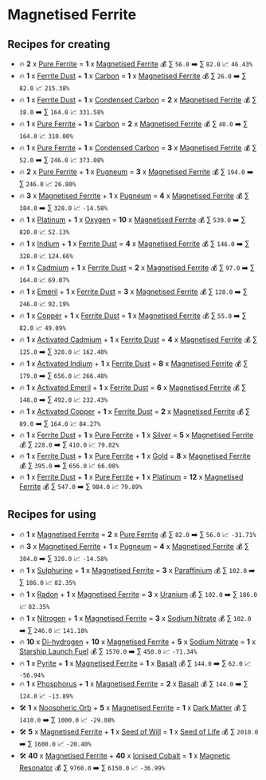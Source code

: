 # Magnetised Ferrite

## Recipes for creating

* 🔥 **2** x [Pure Ferrite](<Pure Ferrite.md>) = **1** x [Magnetised Ferrite](<Magnetised Ferrite.md>) 💰 ∑ `56.0` ➡️ ∑ `82.0` 📈 `46.43%`
* 🔥 **1** x [Ferrite Dust](<Ferrite Dust.md>) + **1** x [Carbon](<Carbon.md>) = **1** x [Magnetised Ferrite](<Magnetised Ferrite.md>) 💰 ∑ `26.0` ➡️ ∑ `82.0` 📈 `215.38%`
* 🔥 **1** x [Ferrite Dust](<Ferrite Dust.md>) + **1** x [Condensed Carbon](<Condensed Carbon.md>) = **2** x [Magnetised Ferrite](<Magnetised Ferrite.md>) 💰 ∑ `38.0` ➡️ ∑ `164.0` 📈 `331.58%`
* 🔥 **1** x [Pure Ferrite](<Pure Ferrite.md>) + **1** x [Carbon](<Carbon.md>) = **2** x [Magnetised Ferrite](<Magnetised Ferrite.md>) 💰 ∑ `40.0` ➡️ ∑ `164.0` 📈 `310.00%`
* 🔥 **1** x [Pure Ferrite](<Pure Ferrite.md>) + **1** x [Condensed Carbon](<Condensed Carbon.md>) = **3** x [Magnetised Ferrite](<Magnetised Ferrite.md>) 💰 ∑ `52.0` ➡️ ∑ `246.0` 📈 `373.08%`
* 🔥 **2** x [Pure Ferrite](<Pure Ferrite.md>) + **1** x [Pugneum](<Pugneum.md>) = **3** x [Magnetised Ferrite](<Magnetised Ferrite.md>) 💰 ∑ `194.0` ➡️ ∑ `246.0` 📈 `26.80%`
* 🔥 **3** x [Magnetised Ferrite](<Magnetised Ferrite.md>) + **1** x [Pugneum](<Pugneum.md>) = **4** x [Magnetised Ferrite](<Magnetised Ferrite.md>) 💰 ∑ `384.0` ➡️ ∑ `328.0` 📈 `-14.58%`
* 🔥 **1** x [Platinum](<Platinum.md>) + **1** x [Oxygen](<Oxygen.md>) = **10** x [Magnetised Ferrite](<Magnetised Ferrite.md>) 💰 ∑ `539.0` ➡️ ∑ `820.0` 📈 `52.13%`
* 🔥 **1** x [Indium](<Indium.md>) + **1** x [Ferrite Dust](<Ferrite Dust.md>) = **4** x [Magnetised Ferrite](<Magnetised Ferrite.md>) 💰 ∑ `146.0` ➡️ ∑ `328.0` 📈 `124.66%`
* 🔥 **1** x [Cadmium](<Cadmium.md>) + **1** x [Ferrite Dust](<Ferrite Dust.md>) = **2** x [Magnetised Ferrite](<Magnetised Ferrite.md>) 💰 ∑ `97.0` ➡️ ∑ `164.0` 📈 `69.07%`
* 🔥 **1** x [Emeril](<Emeril.md>) + **1** x [Ferrite Dust](<Ferrite Dust.md>) = **3** x [Magnetised Ferrite](<Magnetised Ferrite.md>) 💰 ∑ `128.0` ➡️ ∑ `246.0` 📈 `92.19%`
* 🔥 **1** x [Copper](<Copper.md>) + **1** x [Ferrite Dust](<Ferrite Dust.md>) = **1** x [Magnetised Ferrite](<Magnetised Ferrite.md>) 💰 ∑ `55.0` ➡️ ∑ `82.0` 📈 `49.09%`
* 🔥 **1** x [Activated Cadmium](<Activated Cadmium.md>) + **1** x [Ferrite Dust](<Ferrite Dust.md>) = **4** x [Magnetised Ferrite](<Magnetised Ferrite.md>) 💰 ∑ `125.0` ➡️ ∑ `328.0` 📈 `162.40%`
* 🔥 **1** x [Activated Indium](<Activated Indium.md>) + **1** x [Ferrite Dust](<Ferrite Dust.md>) = **8** x [Magnetised Ferrite](<Magnetised Ferrite.md>) 💰 ∑ `179.0` ➡️ ∑ `656.0` 📈 `266.48%`
* 🔥 **1** x [Activated Emeril](<Activated Emeril.md>) + **1** x [Ferrite Dust](<Ferrite Dust.md>) = **6** x [Magnetised Ferrite](<Magnetised Ferrite.md>) 💰 ∑ `148.0` ➡️ ∑ `492.0` 📈 `232.43%`
* 🔥 **1** x [Activated Copper](<Activated Copper.md>) + **1** x [Ferrite Dust](<Ferrite Dust.md>) = **2** x [Magnetised Ferrite](<Magnetised Ferrite.md>) 💰 ∑ `89.0` ➡️ ∑ `164.0` 📈 `84.27%`
* 🔥 **1** x [Ferrite Dust](<Ferrite Dust.md>) + **1** x [Pure Ferrite](<Pure Ferrite.md>) + **1** x [Silver](<Silver.md>) = **5** x [Magnetised Ferrite](<Magnetised Ferrite.md>) 💰 ∑ `228.0` ➡️ ∑ `410.0` 📈 `79.82%`
* 🔥 **1** x [Ferrite Dust](<Ferrite Dust.md>) + **1** x [Pure Ferrite](<Pure Ferrite.md>) + **1** x [Gold](<Gold.md>) = **8** x [Magnetised Ferrite](<Magnetised Ferrite.md>) 💰 ∑ `395.0` ➡️ ∑ `656.0` 📈 `66.08%`
* 🔥 **1** x [Ferrite Dust](<Ferrite Dust.md>) + **1** x [Pure Ferrite](<Pure Ferrite.md>) + **1** x [Platinum](<Platinum.md>) = **12** x [Magnetised Ferrite](<Magnetised Ferrite.md>) 💰 ∑ `547.0` ➡️ ∑ `984.0` 📈 `79.89%`


## Recipes for using

* 🔥 **1** x [Magnetised Ferrite](<Magnetised Ferrite.md>) = **2** x [Pure Ferrite](<Pure Ferrite.md>) 💰 ∑ `82.0` ➡️ ∑ `56.0` 📈 `-31.71%`
* 🔥 **3** x [Magnetised Ferrite](<Magnetised Ferrite.md>) + **1** x [Pugneum](<Pugneum.md>) = **4** x [Magnetised Ferrite](<Magnetised Ferrite.md>) 💰 ∑ `384.0` ➡️ ∑ `328.0` 📈 `-14.58%`
* 🔥 **1** x [Sulphurine](<Sulphurine.md>) + **1** x [Magnetised Ferrite](<Magnetised Ferrite.md>) = **3** x [Paraffinium](<Paraffinium.md>) 💰 ∑ `102.0` ➡️ ∑ `186.0` 📈 `82.35%`
* 🔥 **1** x [Radon](<Radon.md>) + **1** x [Magnetised Ferrite](<Magnetised Ferrite.md>) = **3** x [Uranium](<Uranium.md>) 💰 ∑ `102.0` ➡️ ∑ `186.0` 📈 `82.35%`
* 🔥 **1** x [Nitrogen](<Nitrogen.md>) + **1** x [Magnetised Ferrite](<Magnetised Ferrite.md>) = **3** x [Sodium Nitrate](<Sodium Nitrate.md>) 💰 ∑ `102.0` ➡️ ∑ `246.0` 📈 `141.18%`
* 🔥 **10** x [Di-hydrogen](<Di-hydrogen.md>) + **10** x [Magnetised Ferrite](<Magnetised Ferrite.md>) + **5** x [Sodium Nitrate](<Sodium Nitrate.md>) = **1** x [Starship Launch Fuel](<Starship Launch Fuel.md>) 💰 ∑ `1570.0` ➡️ ∑ `450.0` 📈 `-71.34%`
* 🔥 **1** x [Pyrite](<Pyrite.md>) + **1** x [Magnetised Ferrite](<Magnetised Ferrite.md>) = **1** x [Basalt](<Basalt.md>) 💰 ∑ `144.0` ➡️ ∑ `62.0` 📈 `-56.94%`
* 🔥 **1** x [Phosphorus](<Phosphorus.md>) + **1** x [Magnetised Ferrite](<Magnetised Ferrite.md>) = **2** x [Basalt](<Basalt.md>) 💰 ∑ `144.0` ➡️ ∑ `124.0` 📈 `-13.89%`
* 🛠️ **1** x [Noospheric Orb](<Noospheric Orb.md>) + **5** x [Magnetised Ferrite](<Magnetised Ferrite.md>) = **1** x [Dark Matter](<Dark Matter.md>) 💰 ∑ `1410.0` ➡️ ∑ `1000.0` 📈 `-29.08%`
* 🛠️ **5** x [Magnetised Ferrite](<Magnetised Ferrite.md>) + **1** x [Seed of Will](<Seed of Will.md>) = **1** x [Seed of Life](<Seed of Life.md>) 💰 ∑ `2010.0` ➡️ ∑ `1600.0` 📈 `-20.40%`
* 🛠️ **40** x [Magnetised Ferrite](<Magnetised Ferrite.md>) + **40** x [Ionised Cobalt](<Ionised Cobalt.md>) = **1** x [Magnetic Resonator](<Magnetic Resonator.md>) 💰 ∑ `9760.0` ➡️ ∑ `6150.0` 📈 `-36.99%`
